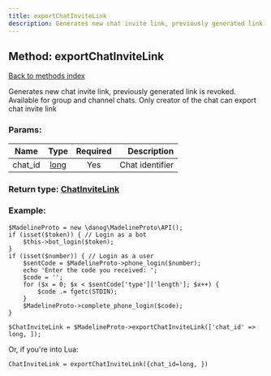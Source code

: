 ```yaml
---
title: exportChatInviteLink
description: Generates new chat invite link, previously generated link is revoked. Available for group and channel chats. Only creator of the chat can export chat invite link
---
```

## Method: exportChatInviteLink  
[Back to methods index](index.md)


Generates new chat invite link, previously generated link is revoked. Available for group and channel chats. Only creator of the chat can export chat invite link

### Params:

| Name     |    Type       | Required | Description |
|----------|:-------------:|:--------:|------------:|
|chat\_id|[long](../types/long.md) | Yes|Chat identifier|


### Return type: [ChatInviteLink](../types/ChatInviteLink.md)

### Example:


```
$MadelineProto = new \danog\MadelineProto\API();
if (isset($token)) { // Login as a bot
    $this->bot_login($token);
}
if (isset($number)) { // Login as a user
    $sentCode = $MadelineProto->phone_login($number);
    echo 'Enter the code you received: ';
    $code = '';
    for ($x = 0; $x < $sentCode['type']['length']; $x++) {
        $code .= fgetc(STDIN);
    }
    $MadelineProto->complete_phone_login($code);
}

$ChatInviteLink = $MadelineProto->exportChatInviteLink(['chat_id' => long, ]);
```

Or, if you're into Lua:

```
ChatInviteLink = exportChatInviteLink({chat_id=long, })
```

